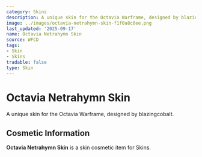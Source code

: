 ```yaml
---
category: Skins
description: A unique skin for the Octavia Warframe, designed by blazingcobalt.
image: ../images/octavia-netrahymn-skin-f1f0a8c0ee.png
last_updated: '2025-09-17'
name: Octavia Netrahymn Skin
source: WFCD
tags:
- Skin
- Skins
tradable: false
type: Skin
---
```


# Octavia Netrahymn Skin

A unique skin for the Octavia Warframe, designed by blazingcobalt.

## Cosmetic Information

**Octavia Netrahymn Skin** is a skin cosmetic item for Skins.

